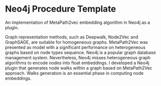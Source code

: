 # Neo4j Procedure Template
An implementation of MetaPath2vec embedding algorithm in Neo4j as a plugin.

Graph representation methods, such as Deepwalk, Node2Vec and GraphSAGE, are suitable for homogeneous graphs. MetaPath2Vec was presented as model with a significant performance on heterogeneous graphs based on node types sequence. Neo4j is a popular graph database management system. Nevertheless, Neo4j misses heterogeneous graph algorithms to encode nodes into float embeddings. I developed a Neo4j plugin that generates node walks within a graph based on MetaPath2Vec approach. Walks generation is an essential phase in computing node embeddings.
